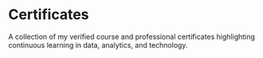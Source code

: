 # Certificates
A collection of my verified course and professional certificates highlighting continuous learning in data, analytics, and technology.
